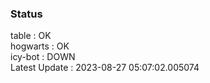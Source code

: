 ### Status


table : OK  
hogwarts : OK  
icy-bot : DOWN  
Latest Update : 2023-08-27 05:07:02.005074
